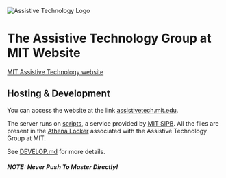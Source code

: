 ![Assistive Technology Logo](https://github.com/tareqdandachi/assistivetech.mit.edu/blob/master/resources/brand/LogoSmallColorAlt.svg  "MIT Assistive Tech")

# The Assistive Technology Group at MIT Website
[MIT Assistive Technology website](assistivetech.mit.edu)

## Hosting & Development

You can access the website at the link [assistivetech.mit.edu](assistivetech.mit.edu).

The server runs on [scripts](https://scripts.mit.edu/), a service provided by [MIT SIPB](https://sipb.mit.edu/). All the files are present in the [Athena Locker](https://ist.mit.edu/lockers) associated with the Assistive Technology Group at MIT.

See [DEVELOP.md](DEVELOP.md) for more details.

#### *NOTE: Never Push To Master Directly!*
